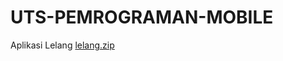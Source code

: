 # UTS-PEMROGRAMAN-MOBILE
Aplikasi Lelang
[lelang.zip](https://github.com/nanda242825/UTS-PEMROGRAMAN-MOBILE/files/8754453/lelang.zip)
